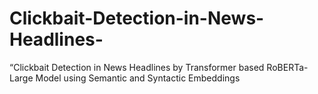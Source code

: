 # Clickbait-Detection-in-News-Headlines-
“Clickbait Detection in News Headlines by Transformer based RoBERTa-Large Model using Semantic and Syntactic Embeddings
